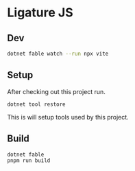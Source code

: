# Ligature JS

## Dev

```bash
dotnet fable watch --run npx vite
```

## Setup

After checking out this project run.

`dotnet tool restore`

This is will setup tools used by this project.

## Build

```bash
dotnet fable
pnpm run build
```
